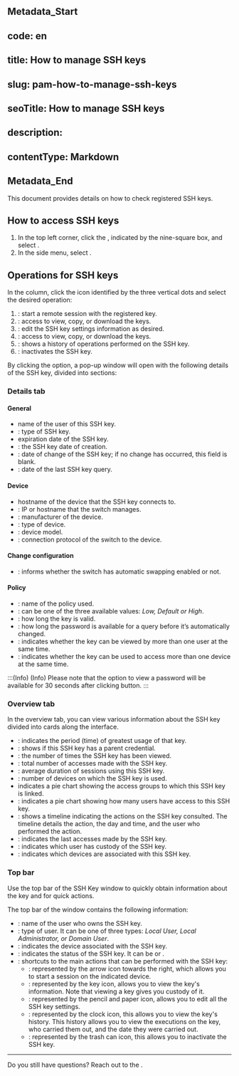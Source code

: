 ## Metadata_Start 
## code: en
## title: How to manage SSH keys 
## slug: pam-how-to-manage-ssh-keys 
## seoTitle: How to manage SSH keys 
## description:  
## contentType: Markdown 
## Metadata_End
This document provides details on how to check registered SSH keys.

## How to access SSH keys

1. In the top left corner, click the , indicated by the nine-square box, and select .
2. In the side menu, select .

## Operations for SSH keys

In the  column, click the icon identified by the three vertical dots and select the desired operation:

1. : start a remote session with the registered key.
2. : access to view, copy, or download the keys.
3. : edit the SSH key settings information as desired.
4. : access to view, copy, or download the keys.
5. : shows a history of operations performed on the SSH key.
6. : inactivates the SSH key.

By clicking the  option, a pop-up window will open with the following details of the SSH key, divided into sections:

### Details tab

#### General

-  name of the user of this SSH key.
- : type of SSH key.
-  expiration date of the SSH key.
- : the SSH key date of creation.
- : date of change of the SSH key; if no change has occurred, this field is blank.
- : date of the last SSH key query.

#### Device

-  hostname of the device that the SSH key connects to.
- : IP or hostname that the switch manages.
- : manufacturer of the device.
- : type of device.
- : device model.
- : connection protocol of the switch to the device.

#### Change configuration

- : informs whether the switch has automatic swapping enabled or not.

#### Policy

- : name of the policy used.
- : can be one of the three available values: *Low, Default or High*.
- : how long the key is valid.
- : how long the password is available for a query before it’s automatically changed.
- : indicates whether the key can be viewed by more than one user at the same time.
- : indicates whether the key can be used to access more than one device at the same time.

:::(Info) (Info)
Please note that the option to view a password will be available for 30 seconds after clicking  button.
:::

### Overview tab

In the overview tab, you can view various information about the SSH key divided into cards along the interface.

- : indicates the period (time) of greatest usage of that key.
- : shows if this SSH key has a parent credential.
- : the number of times the SSH key has been viewed.
- : total number of accesses made with the SSH key.
- : average duration of sessions using this SSH key.
- : number of devices on which the SSH key is used.
-  indicates a pie chart showing the access groups to which this SSH key is linked.
- : indicates a pie chart showing how many users have access to this SSH key.
- : shows a timeline indicating the actions on the SSH key consulted. The timeline details the action, the day and time, and the user who performed the action.
- : indicates the last accesses made by the SSH key.
- : indicates which user has custody of the SSH key.
- : indicates which devices are associated with this SSH key.

### Top bar

Use the top bar of the SSH Key window to quickly obtain information about the key and for quick actions.

The top bar of the window contains the following information:

- : name of the user who owns the SSH key.
- : type of user. It can be one of three types: *Local User, Local Administrator, or Domain User*.
- : indicates the device associated with the SSH key.
- : indicates the status of the SSH key. It can be  or .
- : shortcuts to the main actions that can be performed with the SSH key:
    - : represented by the arrow icon towards the right, which allows you to start a session on the indicated device.
    - : represented by the key icon, allows you to view the key's information. Note that viewing a key gives you custody of it.
    - : represented by the pencil and paper icon, allows you to edit all the SSH key settings.
    - : represented by the clock icon, this allows you to view the key's history. This history allows you to view the executions on the key, who carried them out, and the date they were carried out.
    - : represented by the trash can icon, this allows you to inactivate the SSH key.

***
Do you still have questions? Reach out to the .